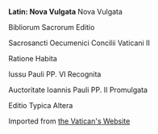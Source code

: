 **Latin: Nova Vulgata**
Nova Vulgata  

Bibliorum Sacrorum Editio  


Sacrosancti Oecumenici Concilii Vaticani II  

Ratione Habita  

Iussu Pauli PP. VI Recognita  

Auctoritate Ioannis Pauli PP. II Promulgata

Editio Typica Altera

Imported from [the Vatican's Website](http://www.vatican.va/archive/bible/nova_vulgata/documents/nova-vulgata_index_lt.html)
